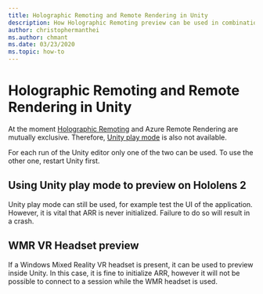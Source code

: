 ```yaml
---
title: Holographic Remoting and Remote Rendering in Unity
description: How Holographic Remoting preview can be used in combination with Azure Remote Rendering
author: christophermanthei
ms.author: chmant
ms.date: 03/23/2020
ms.topic: how-to
---
```


# Holographic Remoting and Remote Rendering in Unity

At the moment [Holographic Remoting](https://docs.microsoft.com/en-us/windows/mixed-reality/holographic-remoting-player) and Azure Remote Rendering are mutually exclusive. Therefore, [Unity play mode](https://docs.microsoft.com/en-us/windows/mixed-reality/unity-play-mode) is also not available.

For each run of the Unity editor only one of the two can be used. To use the other one, restart Unity first.

## Using Unity play mode to preview on Hololens 2

 Unity play mode can still be used, for example test the UI of the application. However, it is vital that ARR is never initialized. Failure to do so will result in a crash. 

## WMR VR Headset preview

If a Windows Mixed Reality VR headset is present, it can be used to preview inside Unity. In this case, it is fine to initialize ARR, however it will not be possible to connect to a session while the WMR headset is used.